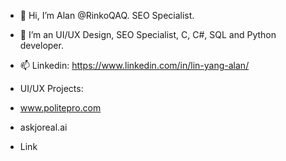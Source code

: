 - 👋 Hi, I’m Alan @RinkoQAQ. SEO Specialist. 
- 👀 I’m an UI/UX Design, SEO Specialist, C, C#, SQL and Python developer.
- 📫 Linkedin: https://www.linkedin.com/in/lin-yang-alan/

- UI/UX Projects:
- www.politepro.com
- askjoreal.ai

- Link

<!---
RinkoQAQ/RinkoQAQ is a ✨ special ✨ repository because its `README.md` (this file) appears on your GitHub profile.
You can click the Preview link to take a look at your changes.
--->
